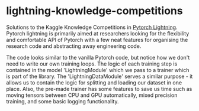 # lightning-knowledge-competitions

Solutions to the Kaggle Knowledge Competitions in [Pytorch Lightning](https://pytorch-lightning.readthedocs.io/en/latest/).
Pytorch lightning is primarily aimed at researchers looking for the flexibility and comfortable API of Pytorch with a few
neat features for organising the research code and abstracting away engineering code.

The code looks similar to the vanilla Pytorch code, but notice how we don't need to write our own training loops. The logic of each training step is contained in the model 'LightningModule' which we pass to a trainer which is part of the library. The 'LightningDataModule' serves a similar purpose - it allows us to contain the logic for splitting and loading our dataset in one place. Also, the pre-made trainer has some features to save us time such as moving tensors between CPU and GPU automatically, mixed precision training, and some basic logging functionality.
